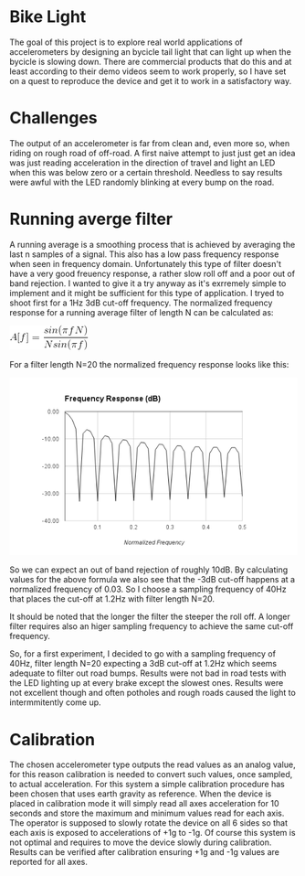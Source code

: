 Bike Light
=========

The goal of this project is to explore real world applications of accelerometers by designing an bycicle tail light that can light up when the bycicle is slowing down. There are commercial products that do this and at least according to their demo videos seem to work properly, so I have set on a quest to reproduce the device and get it to work in a satisfactory way.

Challenges
==========

The output of an accelerometer is far from clean and, even more so, when riding on rough road of off-road. A first naive attempt to just just get an idea was just reading acceleration in the direction of travel and light an LED when this was below zero or a certain threshold. Needless to say results were awful with the LED randomly blinking at every bump on the road.

Running averge filter
==========

A running average is a smoothing process that is achieved by averaging the last n samples of a signal. This also has a low pass frequency response when seen in frequency domain. Unfortunately this type of filter doesn't have a very good freuency response, a rather slow roll off and a poor out of band rejection. I wanted to give it a try anyway as it's exrremely simple to implement and it might be sufficient for this type of application. I tryed to shoot first for a 1Hz 3dB cut-off frequency. The normalized frequency response for a running average filter of length N can be calculated as:

![Frequency Response](Documentation/RunningAverageFreqResp.gif)

For a filter length N=20 the normalized frequency response looks like this:

![Frequency Response](Documentation/RunningAverageFreqPlot.png)

So we can expect an out of band rejection of roughly 10dB. By calculating values for the above formula we also see that the -3dB cut-off happens at a normalized frequency of 0.03. So I choose a sampling frequency of 40Hz that places the cut-off at 1.2Hz with filter length N=20.

It should be noted that the longer the filter the steeper the roll off. A longer filter requires also an higer sampling frequency to achieve the same cut-off frequency.

So, for a first experiment, I decided to go with a sampling frequency of 40Hz, filter length N=20 expecting a 3dB cut-off at 1.2Hz which seems adequate to filter out road bumps. Results were not bad in road tests with the LED lighting up at every brake except the slowest ones. Results were not excellent though and often potholes and rough roads caused the light to intermmitently come up.

Calibration
============

The chosen accelerometer type outputs the read values as an analog value, for this reason calibration is needed to convert such values, once sampled, to actual acceleration. For this system a simple calibration procedure has been chosen that uses earth gravity as reference. When the device is placed in calibration mode it will simply read all axes acceleration for 10 seconds and store the maximum and minimum values read for each axis. The operator is supposed to slowly rotate the device on all 6 sides so that each axis is exposed to accelerations of +1g to -1g. Of course this system is not optimal and requires to move the device slowly during calibration. Results can be verified after calibration ensuring +1g and -1g values are reported for all axes.


